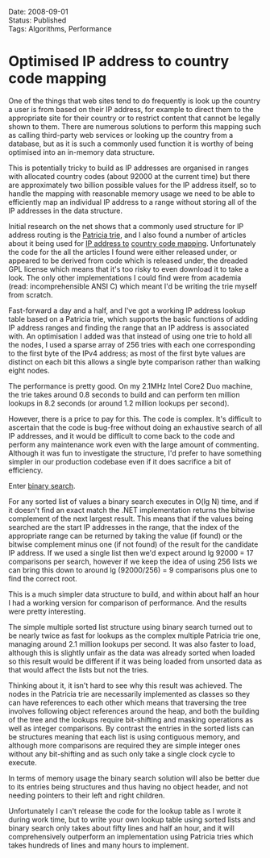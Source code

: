 Date: 2008-09-01  
Status: Published  
Tags: Algorithms, Performance  

# Optimised IP address to country code mapping

One of the things that web sites tend to do frequently is look up the country a user is from based on their IP address, for example to direct them to the appropriate site for their country or to restrict content that cannot be legally shown to them. There are numerous solutions to perform this mapping such as calling third-party web services or looking up the country from a database, but as it is such a commonly used function it is worthy of being optimised into an in-memory data structure.

This is potentially tricky to build as IP addresses are organised in ranges with allocated country codes (about 92000 at the current time) but there are approximately two billion possible values for the IP address itself, so to handle the mapping with reasonable memory usage we need to be able to efficiently map an individual IP address to a range without storing all of the IP addresses in the data structure.

Initial research on the net shows that a commonly used structure for IP address routing is the [Patricia trie](http://en.wikipedia.org/wiki/Radix_tree), and I also found a number of articles about it being used for [IP address to](http://www.codeproject.com/Articles/3657/Optimized-IP-to-ISO3166-Country-Code-Mapping-in-C) [country code mapping](http://www.codeproject.com/Articles/4120/Extreme-Optimization-1-1-Mapping-IP-addresses-to-c). Unfortunately the code for the all the articles I found were either released under, or appeared to be derived from code which is released under, the dreaded GPL license which means that it's too risky to even download it to take a look. The only other implementations I could find were from academia (read: incomprehensible ANSI C) which meant I'd be writing the trie myself from scratch.

Fast-forward a day and a half, and I've got a working IP address lookup table based on a Patricia trie, which supports the basic functions of adding IP address ranges and finding the range that an IP address is associated with. An optimisation I added was that instead of using one trie to hold all the nodes, I used a sparse array of 256 tries with each one corresponding to the first byte of the IPv4 address; as most of the first byte values are distinct on each bit this allows a single byte comparison rather than walking eight nodes.

The performance is pretty good. On my 2.1MHz Intel Core2 Duo machine, the trie takes around 0.8 seconds to build and can perform ten million lookups in 8.2 seconds (or around 1.2 million lookups per second).

However, there is a price to pay for this. The code is complex. It's difficult to ascertain that the code is bug-free without doing an exhaustive search of all IP addresses, and it would be difficult to come back to the code and perform any maintenance work even with the large amount of commenting. Although it was fun to investigate the structure, I'd prefer to have something simpler in our production codebase even if it does sacrifice a bit of efficiency.

Enter [binary search](http://en.wikipedia.org/wiki/Binary_search).

For any sorted list of values a binary search executes in O(lg N) time, and if it doesn't find an exact match the .NET implementation returns the bitwise complement of the next largest result. This means that if the values being searched are the start IP addresses in the range, that the index of the appropriate range can be returned by taking the value (if found) or the bitwise complement minus one (if not found) of the result for the candidate IP address. If we used a single list then we'd expect around lg 92000 = 17 comparisons per search, however if we keep the idea of using 256 lists we can bring this down to around lg (92000/256) = 9 comparisons plus one to find the correct root.

This is a much simpler data structure to build, and within about half an hour I had a working version for comparison of performance. And the results were pretty interesting.

The simple multiple sorted list structure using binary search turned out to be nearly twice as fast for lookups as the complex multiple Patricia trie one, managing around 2.1 million lookups per second. It was also faster to load, although this is slightly unfair as the data was already sorted when loaded so this result would be different if it was being loaded from unsorted data as that would affect the lists but not the tries.

Thinking about it, it isn't hard to see why this result was achieved. The nodes in the Patricia trie are necessarily implemented as classes so they can have references to each other which means that traversing the tree involves following object references around the heap, and both the building of the tree and the lookups require bit-shifting and masking operations as well as integer comparisons. By contrast the entries in the sorted lists can be structures meaning that each list is using contiguous memory, and although more comparisons are required they are simple integer ones without any bit-shifting and as such only take a single clock cycle to execute.

In terms of memory usage the binary search solution will also be better due to its entries being structures and thus having no object header, and not needing pointers to their left and right children.

Unfortunately I can't release the code for the lookup table as I wrote it during work time, but to write your own lookup table using sorted lists and binary search only takes about fifty lines and half an hour, and it will comprehensively outperform an implementation using Patricia tries which takes hundreds of lines and many hours to implement.